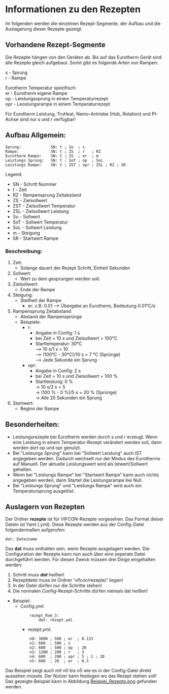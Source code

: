 # Informationen zu den Rezepten

Im folgenden werden die einzelnen Rezept-Segmente, der Aufbau und die Auslagerung dieser Rezepte gezeigt.

## Vorhandene Rezept-Segmente

Die Rezepte hängen von den Geräten ab. Bis auf das Eurotherm Gerät sind alle Rezepte gleich aufgebaut. Somit gibt es folgende Arten von Rampen:

s	-	Sprung  
r	-	Rampe

Eurotherm Temperatur spezifisch:  
er	-	Eurotherm eigene Rampe  
op	-	Leistungssprung in einem Temperaturrezept   
opr	-	Leostungsrampe in einem Temperaturrezept  

Für Eurotherm Leistung, TruHeat, Nemo-Antriebe (Hub, Rotation) und PI-Achse sind nur s und r verfügbar!

## Aufbau Allgemein:

```
Sprung:			    SN: t ; So  ; s
Rampe:			    SN: t ; ZS  ; r   ; RZ
Eurotherm Rampe:	SN: t ; ZS  ; er  ; m
Leistungs Sprung:	SN: t ; SoT ; op  ; SoL
Leistungs Rampe:	SN: t ; ZST ; opr ; ZSL ; RZ ; SR
```
Legend:  
- SN - Schritt Nummer
- t - Zeit
- RZ - Rampensprung Zeitabstand
- ZS - Zielsollwert
- ZST - Zielsollwert Temperatur
- ZSL - Zielsollwert Leistung
- So - Sollwert
- SoT - Sollwert Temperatur
- SoL - Sollwert Leistung
- m - Steigung
- SR - Startwert Rampe

### Beschreibung:
1. Zeit:	
    - Solange dauert der Rezept Schritt, Einheit Sekunden
2.  Sollwert: 			
    - Wert zu dem gesprungen werden soll.
3.  Zielsollwert:			
    - Ende der Rampe
4.  Steigung:			
    - Steilheit der Rampe
	    - er:  z.B. 0.01 --> Übergabe an Eurotherm, Bedeutung 0.01°C/s
5.  Rampensprung Zeitabstand:	
    - Abstand der Rampensprünge
    - Beispiele:  
		- r:   
            - Angabe in Config: 1 s
            - bei Zeit = 10 s und Zielsollwert = 100°C 
            - Starttemperatur: 30°C    
            --> 10 s/1 s = 10  
            --> (100°C - 30°C)/10 s = 7 °C (Sprünge)   
            --> Jede Sekunde ein Sprung
		- opr:  
            - Angabe in Config: 2 s
            - bei Zeit = 10 s und Zielsollwert = 100 % 
            - Startleistung: 0 %   
            -> 10 s/2 s =  5   
            -> (100 % -  0 %)/5 s  = 20 % (Sprünge)   
            -> Alle 20 Sekunden ein Sprung 
6. Startwert:	
    - Beginn der Rampe

## Besonderheiten:
- Leistungsrezepte bei Eurotherm werden durch s und r erzeugt. Wenn eine Leistung in einem Temperatur-Rezept verändert werden soll, dann werden dort op und opr genutzt.
- Bei "Leistungs Sprung" kann bei "Sollwert Leistung" auch IST angegeben werden. Dadurch wechselt nur der Modus des Eurotherms auf Manuell. Der aktuelle Leistungswert wird als Istwert/Sollwert gehalten. 
- Wenn bei "Leistungs Rampe" bei "Startwert Rampe" kann auch nichts angegeben werden, dann Startet die Leistungsrampe bei Null. 
- Bei "Leistungs Sprung" und "Leistungs Rampe" wird auch ein Temperatursprung ausgelöst. 

## Auslagern von Rezepten

Der Ordner **rezepte** ist für VIFCON-Rezepte vorgesehen. Das Format dieser Datein ist Yaml (.yml). 
Diese Rezepte werden aus der Config-Datei folgendermaßen aufgerufen:

```
dat: Dateiname
```

Das **dat** muss  enthalten sein, wenn Rezepte ausgelagert werden. Die Configuration der Rezepte kann nun auch über eine seperate Datei durchgeführt werden. Für diesen Zweck müssen drei Dinge eingehalten werden:
1. Schritt muss ***dat*** heißen!
2. Rezeptdatei muss im Ordner 'vifcon/rezepte/' liegen!
3. In der Datei dürfen nur die Schritte stehen!
4. Die normalen Config-Rezept-Schritte dürfen niemals dat heißen!

- Beispiel:            
	- Config.yml:
        ```   
            rezept_Ram_3:    
                dat: rezept.yml
        ```
        - rezept.yml:
        ```
            n0: 3600 ; 500 ; er  ; 0.133
            n1: 600  ; 500 ; s 
            n2: 600  ; 500 ; op  ; 20
            n3: 1200 ; 200 ; r   ; 3
            n4: 600  ; 200 ; opr ; 5 ; 1 ; 20 
            n5: 600  ; 20  ; er  ; 0.3
        ```

Das Beispiel zeigt auch mit n0 bis n5 wie es in der Config-Datei direkt aussehen müsste. Der Nutzer kann festlegen wo das Rezept stehen soll! Das gezeigte Beispiel kann in Abbildung [Beispiel_Rezepte.png](../Bilder/Beispiel_Rezepte.png) gefunden werden. 
